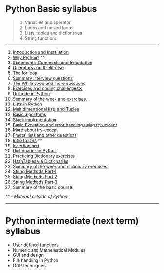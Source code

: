 # Python Basic syllabus
>  1) Variables and operator
>  2) Loops and nested loops
>  3) Lists, tuples and dictionaries
>  4) String functions

____
1) [Introduction and Installation](https://github.com/Aatmaj-Zephyr/Learning-Python/tree/main/Basic/Day%201)
2) [Why Python?](https://dev.to/shivashishthak3/top-reasons-why-learning-python-is-the-best-decision-392k) ^^
3) [Statements, Comments and Indentation](https://github.com/Aatmaj-Zephyr/Learning-Python/tree/main/Basic/Day%202)
4) [Operators and If-elif-else](https://github.com/Aatmaj-Zephyr/Learning-Python/tree/main/Basic/Day%203)
5) [The for loop](https://github.com/Aatmaj-Zephyr/Learning-Python/tree/main/Basic/Day%204)
6) [Summary Interview questions](https://github.com/Aatmaj-Zephyr/Learning-Python/tree/main/Basic/Day%205)
7) [The While Loop and more questions](https://github.com/Aatmaj-Zephyr/Learning-Python/tree/main/Basic/Day%206)
8) [Exercises and coding challenges⚔️](https://github.com/Aatmaj-Zephyr/Learning-Python/tree/main/Basic/Day%207)
9) [Unicode in Python](https://github.com/Aatmaj-Zephyr/Learning-Python/tree/main/Basic/Day%208)
10) [Summary of the week and exercises.](https://github.com/Aatmaj-Zephyr/Learning-Python/tree/main/Basic/Day%209)
11) [Lists in Python](https://github.com/Aatmaj-Zephyr/Learning-Python/tree/main/Basic/Day%2010)
12) [Multidimensional lists and Tuples](https://github.com/Aatmaj-Zephyr/Learning-Python/tree/main/Basic/Day%2011)
13) [Basic algorithms](https://github.com/Aatmaj-Zephyr/Learning-Python/tree/main/Basic/Day%2012)
14) [Stack implementation](https://github.com/Aatmaj-Zephyr/Learning-Python/tree/main/Basic/Day%2013)
15) [Basic Exception and error handling using try-except](https://github.com/Aatmaj-Zephyr/Learning-Python/tree/main/Basic/Day%2014)
16) [More about try-except](https://github.com/Aatmaj-Zephyr/Learning-Python/tree/main/Basic/Day%2015)
17) [Fractal lists and other questions](https://github.com/Aatmaj-Zephyr/Learning-Python/blob/main/Basic/Day%2016/README.md)
18) [Intro to DSA](https://www.geeksforgeeks.org/introduction-to-data-structures-10-most-commonly-used-data-structures/) ^^
19) [Insertion sort](https://github.com/Aatmaj-Zephyr/Learning-Python/blob/main/Basic/Day%2017/README.md)
20) [Dictionaries in Python](https://github.com/Aatmaj-Zephyr/Learning-Python/tree/main/Basic/Day%2018)
21) [Practicing Dictionary exercises](https://github.com/Aatmaj-Zephyr/Learning-Python/tree/main/Basic/Day%2019)
22) [HashTables via Dictionaries](https://github.com/Aatmaj-Zephyr/Learning-Python/tree/main/Basic/Day%2020)
23) [Summary of the week and dictionary exercises.](https://github.com/Aatmaj-Zephyr/Learning-Python/tree/main/Basic/Day%2021)
24) [String Methods Part-1](https://github.com/Aatmaj-Zephyr/Learning-Python/tree/main/Basic/Day%2022)
25) [String Methods Part-2](https://github.com/Aatmaj-Zephyr/Learning-Python/tree/main/Basic/Day%2023)
26) [String Methods Part-3](https://github.com/Aatmaj-Zephyr/Learning-Python/tree/main/Basic/Day%2024)
27) [Summary of the basic course.](https://github.com/Aatmaj-Zephyr/Learning-Python/tree/main/Basic/Day%2025)

_^^ - Material outside of Python._

_____

# Python intermediate (next term) syllabus
- User defined functions
- Numeric and Mathematical Modules
- GUI and design
- File handling in Python
- OOP techniques
